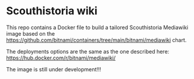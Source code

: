 # Scouthistoria wiki
This repo contains a Docker file to build a tailored Scouthistoria Mediawiki image based on the https://github.com/bitnami/containers/tree/main/bitnami/mediawiki chart.

The deployments options are the same as the one described here: https://hub.docker.com/r/bitnami/mediawiki/

The image is still under development!!!